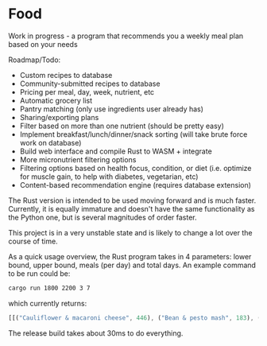 # Food

Work in progress - a program that recommends you a weekly meal plan based on your needs

Roadmap/Todo:

- Custom recipes to database
- Community-submitted recipes to database
- Pricing per meal, day, week, nutrient, etc
- Automatic grocery list
- Pantry matching (only use ingredients user already has)
- Sharing/exporting plans
- Filter based on more than one nutrient (should be pretty easy)
- Implement breakfast/lunch/dinner/snack sorting (will take brute force work on database)
- Build web interface and compile Rust to WASM + integrate
- More micronutrient filtering options
- Filtering options based on health focus, condition, or diet (i.e. optimize for muscle gain, to help
with diabetes, vegetarian, etc)
- Content-based recommendation engine (requires database extension) 

The Rust version is intended to be used moving forward and is much faster. Currently, it is equally immature and doesn't have the same functionality as the Python one, but is several magnitudes of order faster. 

This project is in a very unstable state and is likely to change a lot over the course of time.

As a quick usage overview, the Rust program takes in 4 parameters: lower bound, upper bound, meals (per day) and total days. An example command to be run could be:
```bash
cargo run 1800 2200 3 7
```
which currently returns:
```rust
[[("Cauliflower & macaroni cheese", 446), ("Bean & pesto mash", 183), ("Brandy pudding", 764)], [("Cauliflower & macaroni cheese", 446), ("Bean & pesto mash", 183), ("Crunchy cauliflower, apple & blue cheese salad", 417)], [("Cauliflower & macaroni cheese", 446), ("Bean & pesto mash", 183), ("Sticky glazed ribs", 604)], [("Cauliflower & macaroni cheese", 446), ("Bean & pesto mash", 183), ("Egg fried rice with prawns", 401)], [("Cauliflower & macaroni cheese", 446), ("Bean & pesto mash", 183), ("Full English salad", 508)], [("Cauliflower & macaroni cheese", 446), ("Bean & pesto mash", 183), ("Celery sticks with blue cheese dip", 158)], [("Cauliflower & macaroni cheese", 446), ("Bean & pesto mash", 183), ("Haricot bean & truffle mash", 432)]]
```
The release build takes about 30ms to do everything.
